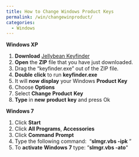 ```yaml
---
title: How to Change Windows Product Keys
permalink: /win/changewinproduct/
categories:
  - Windows
---
```

**Windows XP**

  1. **Download** <a href="http://www.magicaljellybean.com/keyfinder.shtml" target="_blank">Jellybean Keyfinder</a>
  2. **Open** the **ZIP** file that you have just downloaded.
  3. Drag the “keyfinder.exe” out of the ZIP file.
  4. **Double** **click** to run **keyfinder.exe**
  5. It will **now** **display** your Windows **Product** **Key**
  6. Choose **Options**
  7. Select **Change** **Product** **Key**
  8. **Type** in **new** **product** **key** and press Ok

**Windows 7**

  1. Click **Start**
  2. Click **All Programs**, **Accessories**
  3. Click **Command** **Prompt**
  4. Type the following command:  &#8220;**slmgr.vbs -ipk** <insert your new product key here>&#8221;
  5. To **activate** **Windows** **7** type: &#8220;**slmgr.vbs -ato**&#8220;

